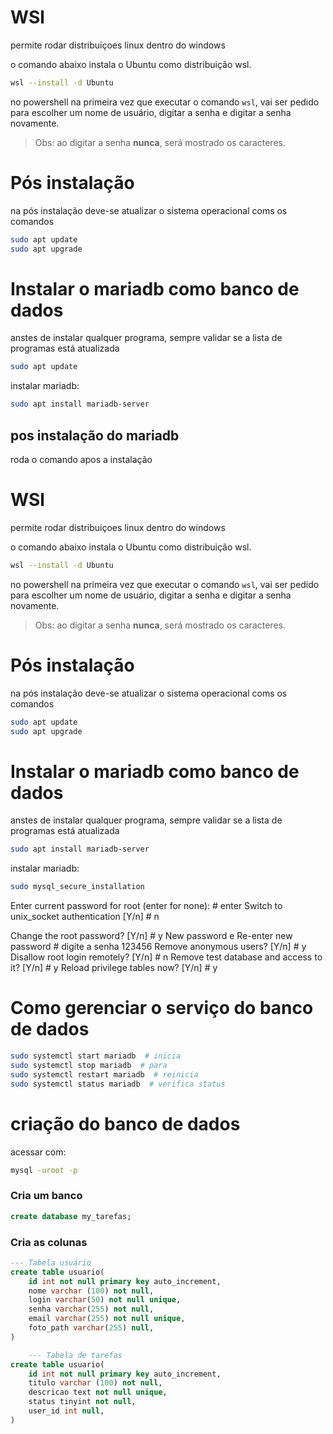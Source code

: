 # WSl
permite rodar distribuiçoes linux dentro do windows

o comando abaixo instala o Ubuntu como distribuição wsl.
```bash
wsl --install -d Ubuntu
```

no powershell na primeira vez que executar o comando  `wsl`, vai ser pedido para escolher um nome de usuário, digitar a senha e digitar a senha novamente.

> Obs: ao digitar a senha **nunca**, será mostrado os caracteres.

# Pós instalação
na pós instalação deve-se atualizar o sistema operacional coms os comandos

```bash
sudo apt update
sudo apt upgrade
```

# Instalar o mariadb como banco de dados 

anstes de instalar qualquer programa, sempre validar se a lista de programas está atualizada

```bash
sudo apt update
```

instalar mariadb:

```bash
sudo apt install mariadb-server
```

## pos instalação do mariadb
roda o comando apos a instalação 
# WSl
permite rodar distribuiçoes linux dentro do windows

o comando abaixo instala o Ubuntu como distribuição wsl.
```bash
wsl --install -d Ubuntu
```

no powershell na primeira vez que executar o comando  `wsl`, vai ser pedido para escolher um nome de usuário, digitar a senha e digitar a senha novamente.

> Obs: ao digitar a senha **nunca**, será mostrado os caracteres.

# Pós instalação
na pós instalação deve-se atualizar o sistema operacional coms os comandos

```bash
sudo apt update
sudo apt upgrade
```

# Instalar o mariadb como banco de dados 

anstes de instalar qualquer programa, sempre validar se a lista de programas está atualizada

```bash
sudo apt install mariadb-server
```

instalar mariadb:

```bash
sudo mysql_secure_installation
```

Enter current password for root (enter for none):    # enter
Switch to unix_socket authentication [Y/n]           # n

Change the root password? [Y/n]                      # y
New password e Re-enter new password                 # digite a senha 123456
Remove anonymous users? [Y/n]                        # y
Disallow root login remotely? [Y/n]                  # n
Remove test database and access to it? [Y/n]         # y
Reload privilege tables now? [Y/n]                   # y

# Como gerenciar o serviço do banco de dados
```bash
sudo systemctl start mariadb  # inicia
sudo systemctl stop mariadb  # para
sudo systemctl restart mariadb  # reinicia
sudo systemctl status mariadb  # verifica status
```

# criação do banco de dados
acessar com:

```bash
mysql -uroot -p
```

### Cria um banco
```sql
create database my_tarefas;
```
### Cria as colunas
```sql
--- Tabela usuário
create table usuario(
    id int not null primary key auto_increment,
    nome varchar (100) not null,
    login varchar(50) not null unique,
    senha varchar(255) not null,
    email varchar(255) not null unique,
    foto_path varchar(255) null,
)

    --- Tabela de tarefas
create table usuario(
    id int not null primary key auto_increment,
    titulo varchar (100) not null,
    descricao text not null unique,
    status tinyint not null,
    user_id int null,
)
```


